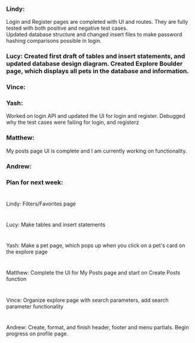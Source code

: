 ### Lindy:  
Login and Register pages are completed with UI and routes. They are fully tested with both positive and negative test cases.  
Updated database structure and changed insert files to make password hashing comparisons possible in login.  

### Lucy: Created first draft of tables and insert statements, and updated database design diagram. Created Explore Boulder page, which displays all pets in the database and information. 

### Vince:  

### Yash:
Worked on login API and updated the UI for login and register. Debugged why the test cases were failing for login, and registerz
### Matthew: 
My posts page UI is complete and I am currently working on functionality.

### Andrew:

### Plan for next week:  
#
Lindy: Filters/Favorites page
#
Lucy: Make tables and insert statements
#
Yash: Make a pet page, which pops up when you click on a pet's card on the explore page
#
Matthew: Complete the UI for My Posts page and start on Create Posts function
#
Vince:  Organize explore page with search parameters, add search parameter functionality
#
Andrew: Create, format, and finish header, footer and menu partials. Begin progress on profile page.



